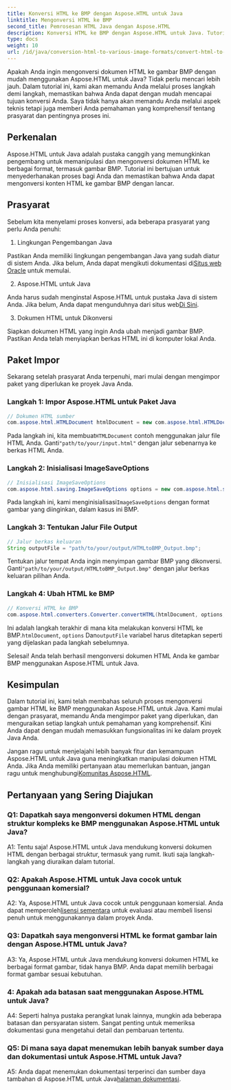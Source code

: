 ```yaml
---
title: Konversi HTML ke BMP dengan Aspose.HTML untuk Java
linktitle: Mengonversi HTML ke BMP
second_title: Pemrosesan HTML Java dengan Aspose.HTML
description: Konversi HTML ke BMP dengan Aspose.HTML untuk Java. Tutorial lengkap untuk mengonversi dokumen HTML ke gambar BMP dengan mudah menggunakan Aspose.HTML untuk Java.
type: docs
weight: 10
url: /id/java/conversion-html-to-various-image-formats/convert-html-to-bmp/
---
```

Apakah Anda ingin mengonversi dokumen HTML ke gambar BMP dengan mudah menggunakan Aspose.HTML untuk Java? Tidak perlu mencari lebih jauh. Dalam tutorial ini, kami akan memandu Anda melalui proses langkah demi langkah, memastikan bahwa Anda dapat dengan mudah mencapai tujuan konversi Anda. Saya tidak hanya akan memandu Anda melalui aspek teknis tetapi juga memberi Anda pemahaman yang komprehensif tentang prasyarat dan pentingnya proses ini. 

## Perkenalan

Aspose.HTML untuk Java adalah pustaka canggih yang memungkinkan pengembang untuk memanipulasi dan mengonversi dokumen HTML ke berbagai format, termasuk gambar BMP. Tutorial ini bertujuan untuk menyederhanakan proses bagi Anda dan memastikan bahwa Anda dapat mengonversi konten HTML ke gambar BMP dengan lancar.

## Prasyarat

Sebelum kita menyelami proses konversi, ada beberapa prasyarat yang perlu Anda penuhi:

1. Lingkungan Pengembangan Java

 Pastikan Anda memiliki lingkungan pengembangan Java yang sudah diatur di sistem Anda. Jika belum, Anda dapat mengikuti dokumentasi di[Situs web Oracle](https://www.oracle.com/java/technologies/javase-downloads.html) untuk memulai.

2. Aspose.HTML untuk Java

Anda harus sudah menginstal Aspose.HTML untuk pustaka Java di sistem Anda. Jika belum, Anda dapat mengunduhnya dari situs web[Di Sini](https://releases.aspose.com/html/java/).

3. Dokumen HTML untuk Dikonversi

Siapkan dokumen HTML yang ingin Anda ubah menjadi gambar BMP. Pastikan Anda telah menyiapkan berkas HTML ini di komputer lokal Anda.

## Paket Impor

Sekarang setelah prasyarat Anda terpenuhi, mari mulai dengan mengimpor paket yang diperlukan ke proyek Java Anda.

### Langkah 1: Impor Aspose.HTML untuk Paket Java

```java
// Dokumen HTML sumber
com.aspose.html.HTMLDocument htmlDocument = new com.aspose.html.HTMLDocument("path/to/your/input.html");
```

 Pada langkah ini, kita membuat`HTMLDocument` contoh menggunakan jalur file HTML Anda. Ganti`"path/to/your/input.html"` dengan jalur sebenarnya ke berkas HTML Anda.

### Langkah 2: Inisialisasi ImageSaveOptions

```java
// Inisialisasi ImageSaveOptions
com.aspose.html.saving.ImageSaveOptions options = new com.aspose.html.saving.ImageSaveOptions(com.aspose.html.rendering.image.ImageFormat.Bmp);
```

 Pada langkah ini, kami menginisialisasi`ImageSaveOptions` dengan format gambar yang diinginkan, dalam kasus ini BMP.

### Langkah 3: Tentukan Jalur File Output

```java
// Jalur berkas keluaran
String outputFile = "path/to/your/output/HTMLtoBMP_Output.bmp";
```

 Tentukan jalur tempat Anda ingin menyimpan gambar BMP yang dikonversi. Ganti`"path/to/your/output/HTMLtoBMP_Output.bmp"` dengan jalur berkas keluaran pilihan Anda.

### Langkah 4: Ubah HTML ke BMP

```java
// Konversi HTML ke BMP
com.aspose.html.converters.Converter.convertHTML(htmlDocument, options, outputFile);
```

 Ini adalah langkah terakhir di mana kita melakukan konversi HTML ke BMP.`htmlDocument`, `options` Dan`outputFile` variabel harus ditetapkan seperti yang dijelaskan pada langkah sebelumnya.

Selesai! Anda telah berhasil mengonversi dokumen HTML Anda ke gambar BMP menggunakan Aspose.HTML untuk Java.

## Kesimpulan

Dalam tutorial ini, kami telah membahas seluruh proses mengonversi gambar HTML ke BMP menggunakan Aspose.HTML untuk Java. Kami mulai dengan prasyarat, memandu Anda mengimpor paket yang diperlukan, dan menguraikan setiap langkah untuk pemahaman yang komprehensif. Kini Anda dapat dengan mudah memasukkan fungsionalitas ini ke dalam proyek Java Anda.

 Jangan ragu untuk menjelajahi lebih banyak fitur dan kemampuan Aspose.HTML untuk Java guna meningkatkan manipulasi dokumen HTML Anda. Jika Anda memiliki pertanyaan atau memerlukan bantuan, jangan ragu untuk menghubungi[Komunitas Aspose.HTML](https://forum.aspose.com/).

## Pertanyaan yang Sering Diajukan

### Q1: Dapatkah saya mengonversi dokumen HTML dengan struktur kompleks ke BMP menggunakan Aspose.HTML untuk Java?

A1: Tentu saja! Aspose.HTML untuk Java mendukung konversi dokumen HTML dengan berbagai struktur, termasuk yang rumit. Ikuti saja langkah-langkah yang diuraikan dalam tutorial.

### Q2: Apakah Aspose.HTML untuk Java cocok untuk penggunaan komersial?

 A2: Ya, Aspose.HTML untuk Java cocok untuk penggunaan komersial. Anda dapat memperoleh[lisensi sementara](https://purchase.aspose.com/temporary-license/) untuk evaluasi atau membeli lisensi penuh untuk menggunakannya dalam proyek Anda.

### Q3: Dapatkah saya mengonversi HTML ke format gambar lain dengan Aspose.HTML untuk Java?

A3: Ya, Aspose.HTML untuk Java mendukung konversi dokumen HTML ke berbagai format gambar, tidak hanya BMP. Anda dapat memilih berbagai format gambar sesuai kebutuhan.

### 4: Apakah ada batasan saat menggunakan Aspose.HTML untuk Java?

A4: Seperti halnya pustaka perangkat lunak lainnya, mungkin ada beberapa batasan dan persyaratan sistem. Sangat penting untuk memeriksa dokumentasi guna mengetahui detail dan pembaruan tertentu.

### Q5: Di mana saya dapat menemukan lebih banyak sumber daya dan dokumentasi untuk Aspose.HTML untuk Java?

A5: Anda dapat menemukan dokumentasi terperinci dan sumber daya tambahan di Aspose.HTML untuk Java[halaman dokumentasi](https://reference.aspose.com/html/java/).